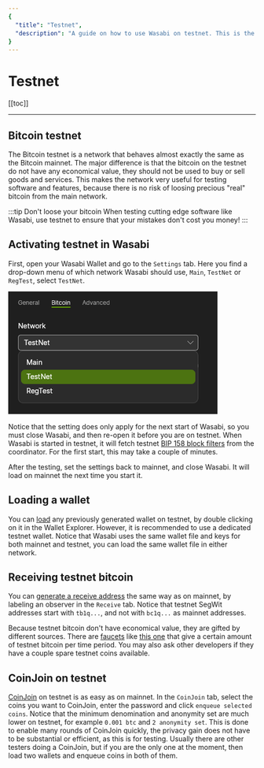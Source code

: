```yaml
---
{
  "title": "Testnet",
  "description": "A guide on how to use Wasabi on testnet. This is the Wasabi documentation, an archive of knowledge about the open-source, non-custodial and privacy-focused Bitcoin wallet for desktop."
}
---
```


# Testnet

[[toc]]

---

## Bitcoin testnet

The Bitcoin testnet is a network that behaves almost exactly the same as the Bitcoin mainnet.
The major difference is that the bitcoin on the testnet do not have any economical value, they should not be used to buy or sell goods and services.
This makes the network very useful for testing software and features, because there is no risk of loosing precious "real" bitcoin from the main network.

:::tip Don't loose your bitcoin
When testing cutting edge software like Wasabi, use testnet to ensure that your mistakes don't cost you money!
:::

## Activating testnet in Wasabi

First, open your Wasabi Wallet and go to the `Settings` tab.
Here you find a drop-down menu of which network Wasabi should use, `Main`, `TestNet` or `RegTest`, select `TestNet`.

![](/SettingsNetwork.png)

Notice that the setting does only apply for the next start of Wasabi, so you must close Wasabi, and then re-open it before you are on testnet.
When Wasabi is started in testnet, it will fetch testnet [BIP 158 block filters](/using-wasabi/BIPs.md#bip-158-compact-block-filters-for-light-clients) from the coordinator.
For the first start, this may take a couple of minutes.

After the testing, set the settings back to mainnet, and close Wasabi.
It will load on mainnet the next time you start it.

## Loading a wallet

You can [load](/using-wasabi/WalletLoad.md) any previously generated wallet on testnet, by double clicking on it in the Wallet Explorer.
However, it is recommended to use a dedicated testnet wallet.
Notice that Wasabi uses the same wallet file and keys for both mainnet and testnet, you can load the same wallet file in either network.

## Receiving testnet bitcoin

You can [generate a receive address](/using-wasabi/Receive.md) the same way as on mainnet, by labeling an observer in the `Receive` tab.
Notice that testnet SegWit addresses start with `tb1q...`, and not with `bc1q...` as mainnet addresses.

Because testnet bitcoin don't have economical value, they are gifted by different sources.
There are [faucets](https://en.bitcoin.it/wiki/Testnet#Faucets) like [this one](https://testnet-faucet.mempool.co/) that give a certain amount of testnet bitcoin per time period.
You may also ask other developers if they have a couple spare testnet coins available.

## CoinJoin on testnet

[CoinJoin](/using-wasabi/CoinJoin.md) on testnet is as easy as on mainnet.
In the `CoinJoin` tab, select the coins you want to CoinJoin, enter the password and click `enqueue selected coins`.
Notice that the minimum denomination and anonymity set are much lower on testnet, for example `0.001 btc` and `2 anonymity set`.
This is done to enable many rounds of CoinJoin quickly, the privacy gain does not have to be substantial or efficient, as this is for testing.
Usually there are other testers doing a CoinJoin, but if you are the only one at the moment, then load two wallets and enqueue coins in both of them.
